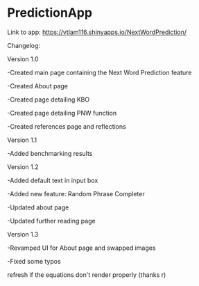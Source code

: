 # PredictionApp
Link to app:
https://vtlam116.shinyapps.io/NextWordPrediction/

Changelog: 

Version 1.0

-Created main page containing the Next Word Prediction feature

-Created About page

-Created page detailing KBO

-Created page detailing PNW function

-Created references page and reflections

Version 1.1

-Added benchmarking results

Version 1.2

-Added default text in input box

-Added new feature: Random Phrase Completer

-Updated about page

-Updated further reading page

Version 1.3

-Revamped UI for About page and swapped images

-Fixed some typos

refresh if the equations don't render properly (thanks r)
